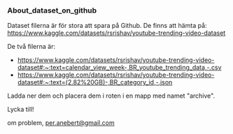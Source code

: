 ### About_dataset_on_github
Dataset filerna är för stora att spara på Github.
De finns att hämta på: https://www.kaggle.com/datasets/rsrishav/youtube-trending-video-dataset

De två filerna är:
- https://www.kaggle.com/datasets/rsrishav/youtube-trending-video-dataset#:~:text=calendar_view_week-,BR_youtube_trending_data,-.csv
- https://www.kaggle.com/datasets/rsrishav/youtube-trending-video-dataset#:~:text=(2.82%20GB)-,BR_category_id,-.json

Ladda ner dem och placera dem i roten i en mapp med namet "archive".

Lycka till!

om problem,
per.anebert@gmail.com

